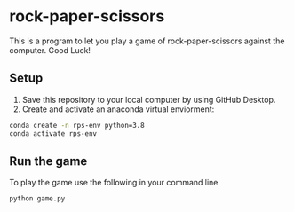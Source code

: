 # rock-paper-scissors
This is a program to let you play a game of rock-paper-scissors against the computer. Good Luck!

## Setup
1) Save this repository to your local computer by using GitHub Desktop.
2) Create and activate an anaconda virtual enviorment:
```sh
conda create -n rps-env python=3.8
conda activate rps-env
```

## Run the game
To play the game use the following in your command line
```sh
python game.py
```